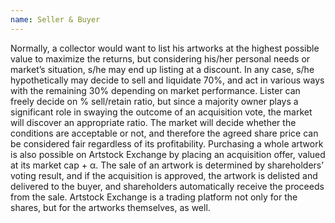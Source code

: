 ```yaml
---
name: Seller & Buyer
---
```

Normally, a collector would want to list his artworks at the highest possible value to maximize the returns, but considering his/her personal needs or market’s situation, s/he may end up listing at a discount. In any case, s/he hypothetically may decide to sell and liquidate 70%, and act in various ways with the remaining 30% depending on market performance. Lister can freely decide on % sell/retain ratio, but since a majority owner plays a significant role in swaying the outcome of an acquisition vote, the market will discover an appropriate ratio. The market will decide whether the conditions are acceptable or not, and therefore the agreed share price can be considered fair regardless of its profitability. Purchasing a whole artwork is also possible on Artstock Exchange by placing an acquisition offer, valued at its market cap + α. The sale of an artwork is determined by shareholders’ voting result, and if the acquisition is approved, the artwork is delisted and delivered to the buyer, and shareholders automatically receive the proceeds from the sale. Artstock Exchange is a trading platform not only for the shares, but for the artworks themselves, as well.